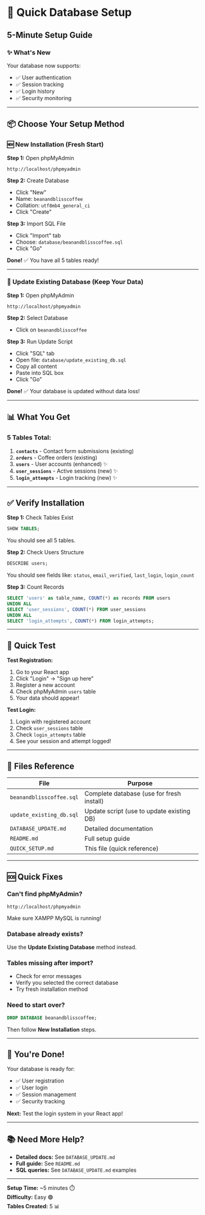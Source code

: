 # 🚀 Quick Database Setup

## 5-Minute Setup Guide

### ✨ What's New
Your database now supports:
- ✅ User authentication
- ✅ Session tracking
- ✅ Login history
- ✅ Security monitoring

---

## 📦 Choose Your Setup Method

### 🆕 New Installation (Fresh Start)

**Step 1:** Open phpMyAdmin
```
http://localhost/phpmyadmin
```

**Step 2:** Create Database
- Click "New"
- Name: `beanandblisscoffee`
- Collation: `utf8mb4_general_ci`
- Click "Create"

**Step 3:** Import SQL File
- Click "Import" tab
- Choose: `database/beanandblisscoffee.sql`
- Click "Go"

**Done!** ✅ You have all 5 tables ready!

---

### 🔄 Update Existing Database (Keep Your Data)

**Step 1:** Open phpMyAdmin
```
http://localhost/phpmyadmin
```

**Step 2:** Select Database
- Click on `beanandblisscoffee`

**Step 3:** Run Update Script
- Click "SQL" tab
- Open file: `database/update_existing_db.sql`
- Copy all content
- Paste into SQL box
- Click "Go"

**Done!** ✅ Your database is updated without data loss!

---

## 📊 What You Get

### 5 Tables Total:

1. **`contacts`** - Contact form submissions (existing)
2. **`orders`** - Coffee orders (existing)
3. **`users`** - User accounts (enhanced) ✨
4. **`user_sessions`** - Active sessions (new) ✨
5. **`login_attempts`** - Login tracking (new) ✨

---

## ✅ Verify Installation

**Step 1:** Check Tables Exist
```sql
SHOW TABLES;
```

You should see all 5 tables.

**Step 2:** Check Users Structure
```sql
DESCRIBE users;
```

You should see fields like: `status`, `email_verified`, `last_login`, `login_count`

**Step 3:** Count Records
```sql
SELECT 'users' as table_name, COUNT(*) as records FROM users
UNION ALL
SELECT 'user_sessions', COUNT(*) FROM user_sessions
UNION ALL
SELECT 'login_attempts', COUNT(*) FROM login_attempts;
```

---

## 🎯 Quick Test

**Test Registration:**
1. Go to your React app
2. Click "Login" → "Sign up here"
3. Register a new account
4. Check phpMyAdmin `users` table
5. Your data should appear!

**Test Login:**
1. Login with registered account
2. Check `user_sessions` table
3. Check `login_attempts` table
4. See your session and attempt logged!

---

## 📁 Files Reference

| File | Purpose |
|------|---------|
| `beanandblisscoffee.sql` | Complete database (use for fresh install) |
| `update_existing_db.sql` | Update script (use to update existing DB) |
| `DATABASE_UPDATE.md` | Detailed documentation |
| `README.md` | Full setup guide |
| `QUICK_SETUP.md` | This file (quick reference) |

---

## 🆘 Quick Fixes

### Can't find phpMyAdmin?
```
http://localhost/phpmyadmin
```
Make sure XAMPP MySQL is running!

### Database already exists?
Use the **Update Existing Database** method instead.

### Tables missing after import?
- Check for error messages
- Verify you selected the correct database
- Try fresh installation method

### Need to start over?
```sql
DROP DATABASE beanandblisscoffee;
```
Then follow **New Installation** steps.

---

## 🎉 You're Done!

Your database is ready for:
- ✅ User registration
- ✅ User login
- ✅ Session management
- ✅ Security tracking

**Next:** Test the login system in your React app!

---

## 📚 Need More Help?

- **Detailed docs:** See `DATABASE_UPDATE.md`
- **Full guide:** See `README.md`
- **SQL queries:** See `DATABASE_UPDATE.md` examples

---

**Setup Time:** ~5 minutes ⏱️  
**Difficulty:** Easy 🟢  
**Tables Created:** 5 📊


